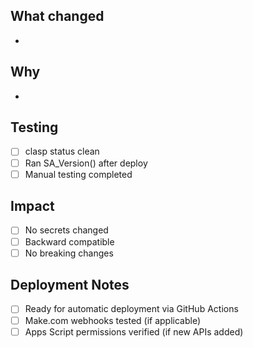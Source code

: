 ## What changed
-

## Why
-

## Testing
- [ ] clasp status clean
- [ ] Ran SA_Version() after deploy
- [ ] Manual testing completed

## Impact
- [ ] No secrets changed
- [ ] Backward compatible
- [ ] No breaking changes

## Deployment Notes
- [ ] Ready for automatic deployment via GitHub Actions
- [ ] Make.com webhooks tested (if applicable)
- [ ] Apps Script permissions verified (if new APIs added)